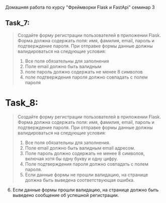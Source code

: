 Домашняя работа по курсу "Фреймворки Flask и FastApi" семинар 3

## Task_7:

> Создайте форму регистрации пользователей в приложении Flask. Форма должна содержать поля: имя, фамилия, email, пароль и подтверждение пароля. При отправке формы данные должны валидироваться на следующие условия:
> 1. Все поля обязательны для заполнения
> 2. Поле email должно быть валидным
> 3. поле пароль должно содержать не менее 8 символов
> 4. поле подтверждения пароля должно совпадать с полем пароля

Task_8:
=======
> Создайте форму регистрации пользователей в приложении Flask. Форма должна
> содержать поля: имя, фамилия, email, пароль и подтверждение пароля. При отправке
> формы данные должны валидироваться на следующие условия:
> 1. Все поля обязательны для заполнения.
> 2. Поле email должно быть валидным email адресом.
> 3. Поле пароль должно содержать не менее 8 символов, включая хотя бы одну букву и
одну цифру.
> 4. Поле подтверждения пароля должно совпадать с полем пароля.
> 5. Если данные формы не прошли валидацию, на странице должна быть выведена
соответствующая ошибка.
6. Если данные формы прошли валидацию, на странице должно быть выведено
сообщение об успешной регистрации.

